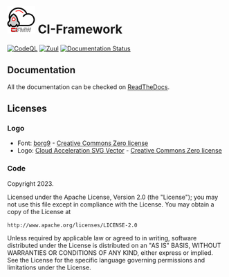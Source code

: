 # ![CIFMW Logo](docs/source/images/logo_cifmw_64.png) CI-Framework

[![CodeQL](https://github.com/openstack-k8s-operators/ci-framework/actions/workflows/codeql.yml/badge.svg)](https://github.com/openstack-k8s-operators/ci-framework/actions/workflows/codeql.yml)
[![Zuul](https://review.rdoproject.org/zuul/api/badge?project=openstack-k8s-operators/ci-framework&pipeline=github-check&branch=main)](https://review.rdoproject.org/zuul/api/badge?project=openstack-k8s-operators/ci-framework&pipeline=github-check&branch=main)
[![Documentation Status](https://readthedocs.org/projects/ci-framework/badge/?version=latest)](https://ci-framework.readthedocs.io/en/latest/?badge=latest)

## Documentation


All the documentation can be checked on [ReadTheDocs](https://ci-framework.readthedocs.io/en/latest/).

## Licenses

### Logo
* Font: [borg9](https://www.1001freefonts.com/borg-9.font) - [Creative Commons Zero license](https://creativecommons.org/publicdomain/zero/1.0/)
* Logo: [Cloud Acceleration SVG Vector](https://www.svgrepo.com/svg/530455/cloud-acceleration) - [Creative Commons Zero license](https://creativecommons.org/publicdomain/zero/1.0/)

### Code
Copyright 2023.

Licensed under the Apache License, Version 2.0 (the "License");
you may not use this file except in compliance with the License.
You may obtain a copy of the License at

    http://www.apache.org/licenses/LICENSE-2.0

Unless required by applicable law or agreed to in writing, software
distributed under the License is distributed on an "AS IS" BASIS,
WITHOUT WARRANTIES OR CONDITIONS OF ANY KIND, either express or implied.
See the License for the specific language governing permissions and
limitations under the License.
